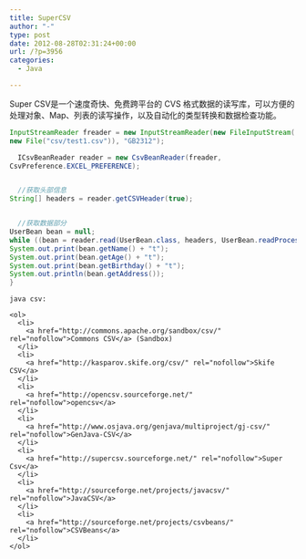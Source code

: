 ```yaml
---
title: SuperCSV
author: "-"
type: post
date: 2012-08-28T02:31:24+00:00
url: /?p=3956
categories:
  - Java

---
```



<div id="blog_content">
  Super CSV是一个速度奇快、免费跨平台的 CVS 格式数据的读写库，可以方便的处理对象、Map、列表的读写操作，以及自动化的类型转换和数据检查功能。

  ```java
 InputStreamReader freader = new InputStreamReader(new FileInputStream(
 new File("csv/test1.csv")), "GB2312"); 
  
    ICsvBeanReader reader = new CsvBeanReader(freader,
 CsvPreference.EXCEL_PREFERENCE);
  
  
    //获取头部信息
 String[] headers = reader.getCSVHeader(true);
  
  
    //获取数据部分
 UserBean bean = null;
 while ((bean = reader.read(UserBean.class, headers, UserBean.readProcessors)) != null) {
 System.out.print(bean.getName() + "t");
 System.out.print(bean.getAge() + "t");
 System.out.print(bean.getBirthday() + "t");
 System.out.println(bean.getAddress());
 }
 ```
  
  
    java csv: 
    
    <ol>
      <li>
        <a href="http://commons.apache.org/sandbox/csv/" rel="nofollow">Commons CSV</a> (Sandbox)
      </li>
      <li>
        <a href="http://kasparov.skife.org/csv/" rel="nofollow">Skife CSV</a>
      </li>
      <li>
        <a href="http://opencsv.sourceforge.net/" rel="nofollow">opencsv</a>
      </li>
      <li>
        <a href="http://www.osjava.org/genjava/multiproject/gj-csv/" rel="nofollow">GenJava-CSV</a>
      </li>
      <li>
        <a href="http://supercsv.sourceforge.net/" rel="nofollow">Super Csv</a>
      </li>
      <li>
        <a href="http://sourceforge.net/projects/javacsv/" rel="nofollow">JavaCSV</a>
      </li>
      <li>
        <a href="http://sourceforge.net/projects/csvbeans/" rel="nofollow">CSVBeans</a>
      </li>
    </ol>